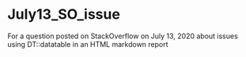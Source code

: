 # July13_SO_issue
For a question posted on StackOverflow on July 13, 2020 about issues using DT::datatable in an HTML markdown report
